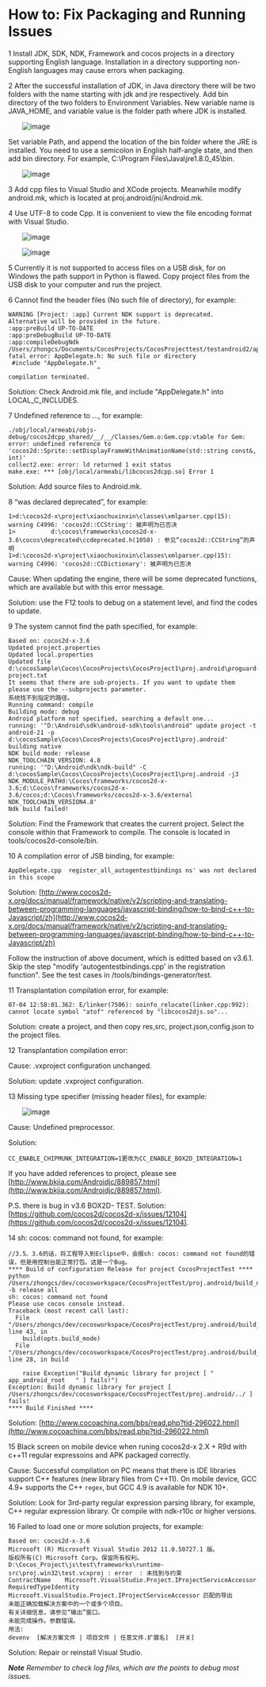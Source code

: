 # How to: Fix Packaging and Running Issues #

1 Install JDK, SDK, NDK, Framework and cocos projects in a directory supporting English language. Installation in a directory supporting non-English languages may cause errors when packaging. 

2 After the successful installation of JDK, in Java directory there will be two folders with the name starting with jdk and jre respectively. Add bin directory of the two folders to Environment Variables. New variable name is JAVA_HOME, and variable value is the folder path where JDK is installed. 

&emsp;&emsp;![image](res/image0001.png)
 
Set variable Path, and append the location of the bin folder where the JRE is installed. You need to use a semicolon in English half-angle state, and then add bin directory. For example, C:\Program Files\Java\jre1.8.0_45\bin.

&emsp;&emsp;![image](res/image0002.png)

3 Add cpp files to Visual Studio and XCode projects. Meanwhile modify android.mk, which is located at proj.android/jni/Android.mk. 

4 Use UTF-8 to code Cpp. It is convenient to view the file encoding format with Visual Studio. 

&emsp;&emsp;![image](res/image0004.png)

&emsp;&emsp;![image](res/image0003.png)

5 Currently it is not supported to access files on a USB disk, for on Windows the path support in Python is flawed. Copy project files from the USB disk to your computer and run the project. 

6  Cannot find the header files (No such file of directory), for example: 

    WARNING [Project: :app] Current NDK support is deprecated.  Alternative will be provided in the future.
	:app:preBuild UP-TO-DATE
	:app:preDebugBuild UP-TO-DATE
	:app:compileDebugNdk
	/Users/zhongcs/Documents/CocosProjects/CocosProjecttest/testandroid2/app/src/main/jni/hellocpp/main.cpp:1:25: fatal error: AppDelegate.h: No such file or directory
	 #include "AppDelegate.h"
	                         ^
	compilation terminated.

Solution: Check Android.mk file, and include "AppDelegate.h" into LOCAL_C_INCLUDES. 

7 Undefined reference to …, for example: 
 
	./obj/local/armeabi/objs-debug/cocos2dcpp_shared/__/__/Classes/Gem.o:Gem.cpp:vtable for Gem: error: undefined reference to 'cocos2d::Sprite::setDisplayFrameWithAnimationName(std::string const&, int)'
	collect2.exe: error: ld returned 1 exit status
	make.exe: *** [obj/local/armeabi/libcocos2dcpp.so] Error 1

Solution: Add source files to Android.mk.

8 “was declared deprecated”, for example: 

	1>d:\cocos2d-x\project\xiaochuxinxin\classes\xmlparser.cpp(15): warning C4996: 'cocos2d::CCString': 被声明为已否决
	1>          d:\cocos\frameworks\cocos2d-x-3.6\cocos\deprecated\ccdeprecated.h(1050) : 参见“cocos2d::CCString”的声明
	1>d:\cocos2d-x\project\xiaochuxinxin\classes\xmlparser.cpp(15): warning C4996: 'cocos2d::CCDictionary': 被声明为已否决

Cause: When updating the engine, there will be some deprecated functions, which are available but with this error message. 

Solution:  use the F12 tools to debug on a statement level, and find the codes to update. 

9 The system cannot find the path specified, for example: 

	Based on: cocos2d-x-3.6
	Updated project.properties
	Updated local.properties
	Updated file d:\cocosSample\Cocos\CocosProjects\CocosProject1\proj.android\proguard-project.txt
	It seems that there are sub-projects. If you want to update them
	please use the --subprojects parameter.
	系统找不到指定的路径。
	Running command: compile
	Building mode: debug
	Android platform not specified, searching a default one...
	running: '"D:\Android\sdk\android-sdk\tools\android" update project -t android-21 -p d:\cocosSample\Cocos\CocosProjects\CocosProject1\proj.android'
	building native
	NDK build mode: release
	NDK_TOOLCHAIN_VERSION: 4.8
	running: '"D:\Android\ndk\ndk-build" -C d:\cocosSample\Cocos\CocosProjects\CocosProject1\proj.android -j3 NDK_MODULE_PATHd:\Cocos\frameworks/cocos2d-x-3.6;d:\Cocos\frameworks/cocos2d-x-3.6/cocos;d:\Cocos\frameworks/cocos2d-x-3.6/external NDK_TOOLCHAIN_VERSION4.8'
	Ndk build failed!

Solution: Find the Framework that creates the current project. Select the console within that Framework to compile. The console is located in tools/cocos2d-console/bin. 

10 A compilation error of JSB binding, for example: 

	AppDelegate.cpp  register_all_autogentestbindings ns' was not declared in this scope

Solution: [http://www.cocos2d-x.org/docs/manual/framework/native/v2/scripting-and-translating-between-programming-languages/javascript-binding/how-to-bind-c++-to-Javascript/zh](http://www.cocos2d-x.org/docs/manual/framework/native/v2/scripting-and-translating-between-programming-languages/javascript-binding/how-to-bind-c++-to-Javascript/zh) 

Follow the instruction of above document, which is editted based on v3.6.1. Skip the step "modify 'autogentestbindings.cpp' in the registration function". See the test cases in /tools/bindings-generator/test. 

11 Transplantation compilation error, for example: 

    07-04 12:58:01.362: E/linker(7506): soinfo_relocate(linker.cpp:992): cannot locate symbol "atof" referenced by "libcocos2djs.so"...

Solution: create a project, and then copy res,src, project.json,config.json to the project files. 

12 Transplantation compilation error:

Cause: .vxproject configuration unchanged. 

Solution: update .vxproject configuration. 

13 Missing type specifier (missing header files), for example: 

&emsp;&emsp;![image](res/image0005.png)

Cause: Undefined preprocessor.

Solution: 

    CC_ENABLE_CHIPMUNK_INTEGRATION=1更改为CC_ENABLE_BOX2D_INTEGRATION=1

If you have added references to project, please see [http://www.bkjia.com/Androidjc/889857.html](http://www.bkjia.com/Androidjc/889857.html).

P.S. there is bug in v3.6 BOX2D- TEST. Solution: [https://github.com/cocos2d/cocos2d-x/issues/12104](https://github.com/cocos2d/cocos2d-x/issues/12104). 

14 sh: cocos: command not found, for example: 

	//3.5、3.6的话，将工程导入到Eclipse中，会报sh: cocos: command not found的错误，但是用控制台能正常打包。这是一个Bug。
	**** Build of configuration Release for project CocosProjectTest ****
	python /Users/zhongcs/dev/cocosworkspace/CocosProjectTest/proj.android/build_native.py -b release all 
	sh: cocos: command not found
	Please use cocos console instead.
	Traceback (most recent call last):
	  File "/Users/zhongcs/dev/cocosworkspace/CocosProjectTest/proj.android/build_native.py", line 43, in 
	    build(opts.build_mode)
	  File "/Users/zhongcs/dev/cocosworkspace/CocosProjectTest/proj.android/build_native.py", line 28, in build
	
	    raise Exception("Build dynamic library for project [ "   app_android_root   " ] fails!")
	Exception: Build dynamic library for project [ /Users/zhongcs/dev/cocosworkspace/CocosProjectTest/proj.android/../ ] fails!
	**** Build Finished ****

Solution: [http://www.cocoachina.com/bbs/read.php?tid-296022.html](http://www.cocoachina.com/bbs/read.php?tid-296022.html)

15 Black screen on mobile device when runing cocos2d-x 2.X + R9d with c++11 regular expressoins and APK packaged correctly. 

Cause: Successful compilation on PC means that there is IDE libraries support C++ features (new library files from C++11). On mobile device, GCC 4.9+ supports the C++  `regex`, but GCC 4.9 is available for NDK 10+. 

Solution: Look for 3rd-party regular expression parsing library, for example, C++ regular expression library. Or compile with ndk-r10c or higher versions.  

16 Failed to load one or more solution projects, for example: 

    Based on: cocos2d-x-3.6
    Microsoft (R) Microsoft Visual Studio 2012 11.0.50727.1 版。
    版权所有(C) Microsoft Corp。保留所有权利。
    D:\Cocos_Project\js\test\frameworks\runtime-src\proj.win32\test.vcxproj : error  : 未找到与约束 
	ContractName	Microsoft.VisualStudio.Project.IProjectServiceAccessor
	RequiredTypeIdentity	Microsoft.VisualStudio.Project.IProjectServiceAccessor 匹配的导出
    未能正确加载解决方案中的一个或多个项目。
    有关详细信息，请参见“输出”窗口。
    未能完成操作。参数错误。 
    用法: 
    devenv  [解决方案文件 | 项目文件 | 任意文件.扩展名]  [开关]

Solution: Repair or reinstall Visual Studio. 

***Note** Remember to check log files, which are the points to debug most issues.* 










